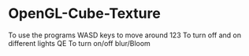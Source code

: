 # OpenGL-Cube-Texture

To use the programs WASD keys to move around 
123 To turn off and on different lights
QE To turn on/off blur/Bloom
